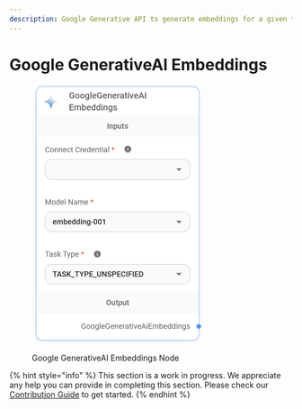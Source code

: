 ```yaml
---
description: Google Generative API to generate embeddings for a given text.
---
```


# Google GenerativeAI Embeddings

<figure><img src="../../../.gitbook/assets/image (6) (1) (1) (1).png" alt="" width="302"><figcaption><p>Google GenerativeAI Embeddings Node</p></figcaption></figure>

{% hint style="info" %}
This section is a work in progress. We appreciate any help you can provide in completing this section. Please check our [Contribution Guide](../../../contributing/) to get started.
{% endhint %}
